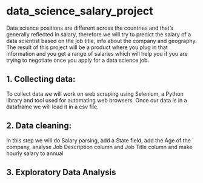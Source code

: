 # data_science_salary_project

Data science positions are different across the countries and that’s generally reflected in salary, therefore we will try to predict the salary of a data scientist based on the job title, info about the company and geography. 
The result of this project will be a product where you plug in that information and you get a range of salaries which will help you if you are trying to negotiate once you apply for a data science job.

## 1. Collecting data:
To collect data we will work on web scraping using Selenium, a Python library and tool used for automating web browsers. 
Once our data is in a dataframe we will load it in a csv file.

## 2. Data cleaning:
In this step we will do Salary parsing, add a State field, add the Age of the company, analyse Job Description column and Job Title column and make hourly salary to annual

## 3. Exploratory Data Analysis
